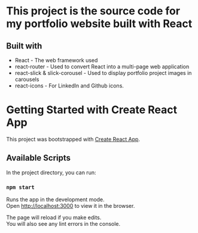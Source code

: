 # This project is the source code for my portfolio website built with React

## Built with
- React - The web framework used
- react-router - Used to convert React into a multi-page web application
- react-slick & slick-corousel - Used to display portfolio project images in carousels
- react-icons - For LinkedIn and Github icons.

# Getting Started with Create React App

This project was bootstrapped with [Create React App](https://github.com/facebook/create-react-app).

## Available Scripts

In the project directory, you can run:

### `npm start`

Runs the app in the development mode.\
Open [http://localhost:3000](http://localhost:3000) to view it in the browser.

The page will reload if you make edits.\
You will also see any lint errors in the console.
